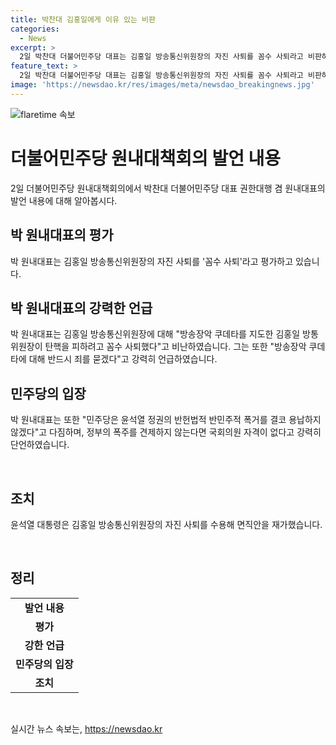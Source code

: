 ```yaml
---
title: 박찬대 김홍일에게 이유 있는 비판
categories:
  - News
excerpt: >
  2일 박찬대 더불어민주당 대표는 김홍일 방송통신위원장의 자진 사퇴를 꼼수 사퇴라고 비판하며, 방송장악 쿠데타에 대해 반드시 죄를 묻겠다고 강조했다. 그는 윤석열 정권의 시대착오적 망상과 민주당의 반헌법적 폭거에 대해 비판하며 국회의 역할을 강조했고, 윤석열 대통령은 김 위원장의 자진 사퇴를 수용해 면직 안을 재가했다. 김 위원장은 지난해 12월 29일 임명된 후 6개월여 만에 자리를 떠나게 됐다.
feature_text: >
  2일 박찬대 더불어민주당 대표는 김홍일 방송통신위원장의 자진 사퇴를 꼼수 사퇴라고 비판하며, 방송장악 쿠데타에 대해 반드시 죄를 묻겠다고 강조했다. 그는 윤석열 정권의 시대착오적 망상과 민주당의 반헌법적 폭거에 대해 비판하며 국회의 역할을 강조했고, 윤석열 대통령은 김 위원장의 자진 사퇴를 수용해 면직 안을 재가했다. 김 위원장은 지난해 12월 29일 임명된 후 6개월여 만에 자리를 떠나게 됐다.
image: 'https://newsdao.kr/res/images/meta/newsdao_breakingnews.jpg'
---
```


<p><img src="https://newsdao.kr/res/images/meta/newsdao_breakingnews.jpg" alt="flaretime 속보" /></p>

<h1 data-ke-size="size24"><b>더불어민주당 원내대책회의 발언 내용</b></h1>

<p data-ke-size="size16">2일 더불어민주당 원내대책회의에서 박찬대 더불어민주당 대표 권한대행 겸 원내대표의 발언 내용에 대해 알아봅시다.</p>

<h2 data-ke-size="size26"><b>박 원내대표의 평가</b></h2>

<p data-ke-size="size16">박 원내대표는 김홍일 방송통신위원장의 자진 사퇴를 '꼼수 사퇴'라고 평가하고 있습니다.</p>

<h2 data-ke-size="size26"><b>박 원내대표의 강력한 언급</b></h2>

<p data-ke-size="size16">박 원내대표는 김홍일 방송통신위원장에 대해 "방송장악 쿠데타를 지도한 김홍일 방통위원장이 탄핵을 피하려고 꼼수 사퇴했다"고 비난하였습니다. 그는 또한 "방송장악 쿠데타에 대해 반드시 죄를 묻겠다"고 강력히 언급하였습니다.</p>

<h2 data-ke-size="size26"><b>민주당의 입장</b></h2>

<p data-ke-size="size16">박 원내대표는 또한 "민주당은 윤석열 정권의 반헌법적 반민주적 폭거를 결코 용납하지 않겠다"고 다짐하며, 정부의 폭주를 견제하지 않는다면 국회의원 자격이 없다고 강력히 단언하였습니다.</p>

<p data-ke-size="size16">&nbsp;</p>

<h2 data-ke-size="size26"><b>조치</b></h2>

<p data-ke-size="size16">윤석열 대통령은 김홍일 방송통신위원장의 자진 사퇴를 수용해 면직안을 재가했습니다.</p>

<p data-ke-size="size16">&nbsp;</p>

<h2 data-ke-size="size26"><b>정리</b></h2>

<table>
<tbody>
<tr>
<td style="text-align: center; height: 17px;"><b>발언 내용</b></td>
</tr>
<tr>
<td style="text-align: center; height: 17px;"><b>평가</b></td>
</tr>
<tr>
<td style="text-align: center; height: 17px;"><b>강한 언급</b></td>
</tr>
<tr>
<td style="text-align: center; height: 17px;"><b>민주당의 입장</b></td>
</tr>
<tr>
<td style="text-align: center; height: 17px;"><b>조치</b></td>
</tr>
</tbody>
</table>

<p data-ke-size="size16">&nbsp;</p>
실시간 뉴스 속보는, <a href="https://newsdao.kr" rel="dofollow">https://newsdao.kr</a>


